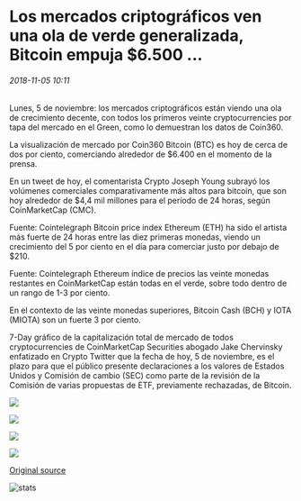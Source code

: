 # Los mercados criptográficos ven una ola de verde generalizada, Bitcoin empuja $6.500 ...

###### 2018-11-05 10:11

Lunes, 5 de noviembre: los mercados criptográficos están viendo una ola de crecimiento decente, con todos los primeros veinte cryptocurrencies por tapa del mercado en el Green, como lo demuestran los datos de Coin360.

La visualización de mercado por Coin360 Bitcoin (BTC) es hoy de cerca de dos por ciento, comerciando alrededor de $6.400 en el momento de la prensa.

En un tweet de hoy, el comentarista Crypto Joseph Young subrayó los volúmenes comerciales comparativamente más altos para bitcoin, que son hoy alrededor de $4,4 mil millones para el período de 24 horas, según CoinMarketCap (CMC).

Fuente: Cointelegraph Bitcoin price index Ethereum (ETH) ha sido el artista más fuerte de 24 horas entre las diez primeras monedas, viendo un crecimiento del 5 por ciento en el día para comerciar justo por debajo de $210.

Fuente: Cointelegraph Ethereum índice de precios las veinte monedas restantes en CoinMarketCap están todas en el verde, sobre todo dentro de un rango de 1-3 por ciento.

En el contexto de las veinte monedas superiores, Bitcoin Cash (BCH) y IOTA (MIOTA) son un fuerte 3 por ciento.

7-Day gráfico de la capitalización total de mercado de todos cryptocurrencies de CoinMarketCap Securities abogado Jake Chervinsky enfatizado en Crypto Twitter que la fecha de hoy, 5 de noviembre, es el plazo para que el público presente declaraciones a los valores de Estados Unidos y Comisión de cambio (SEC) como parte de la revisión de la Comisión de varias propuestas de ETF, previamente rechazadas, de Bitcoin.

![](https://s3.cointelegraph.com/storage/uploads/view/b98ae2f8b8d05e7e015deb1ce558a233.png)

![](https://s3.cointelegraph.com/storage/uploads/view/98da2e06966facbfc945f6de89645135.png)

![](https://s3.cointelegraph.com/storage/uploads/view/328025cffde8750d0255be4421d155d6.png)

![](https://s3.cointelegraph.com/storage/uploads/view/062fab6d3060376160bedb7d2646321e.png)

[Original source](https://cointelegraph.com/news/crypto-markets-see-widespread-wave-of-green-bitcoin-pushes-6-500)

![stats](https://c.statcounter.com/11760860/0/a89fa40b/1/ "stats")
